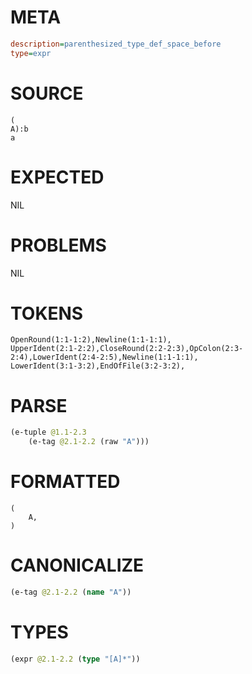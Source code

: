 # META
~~~ini
description=parenthesized_type_def_space_before
type=expr
~~~
# SOURCE
~~~roc
(
A):b
a
~~~
# EXPECTED
NIL
# PROBLEMS
NIL
# TOKENS
~~~zig
OpenRound(1:1-1:2),Newline(1:1-1:1),
UpperIdent(2:1-2:2),CloseRound(2:2-2:3),OpColon(2:3-2:4),LowerIdent(2:4-2:5),Newline(1:1-1:1),
LowerIdent(3:1-3:2),EndOfFile(3:2-3:2),
~~~
# PARSE
~~~clojure
(e-tuple @1.1-2.3
	(e-tag @2.1-2.2 (raw "A")))
~~~
# FORMATTED
~~~roc
(
	A,
)
~~~
# CANONICALIZE
~~~clojure
(e-tag @2.1-2.2 (name "A"))
~~~
# TYPES
~~~clojure
(expr @2.1-2.2 (type "[A]*"))
~~~
